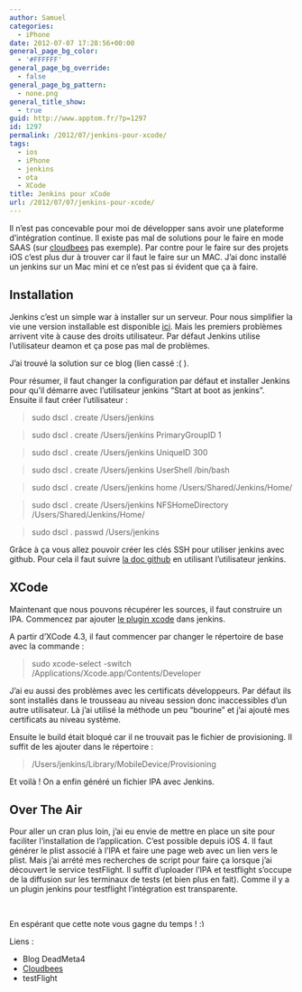 ```yaml
---
author: Samuel
categories:
  - iPhone
date: 2012-07-07 17:28:56+00:00
general_page_bg_color:
  - '#FFFFFF'
general_page_bg_override:
  - false
general_page_bg_pattern:
  - none.png
general_title_show:
  - true
guid: http://www.apptom.fr/?p=1297
id: 1297
permalink: /2012/07/jenkins-pour-xcode/
tags:
  - ios
  - iPhone
  - jenkins
  - ota
  - XCode
title: Jenkins pour xCode
url: /2012/07/07/jenkins-pour-xcode/
---
```


Il n&#8217;est pas concevable pour moi de développer sans avoir une plateforme d&#8217;intégration continue. Il existe pas mal de solutions pour le faire en mode SAAS (sur <a title="Cloudbees" href="http://www.cloudbees.com/" target="_blank">cloudbees</a> pas exemple). Par contre pour le faire sur des projets iOS c&#8217;est plus dur à trouver car il faut le faire sur un MAC. J&#8217;ai donc installé un jenkins sur un Mac mini et ce n&#8217;est pas si évident que ça à faire.

## Installation

Jenkins c&#8217;est un simple war à installer sur un serveur. Pour nous simplifier la vie une version installable est disponible <a title="Jenkins installation" href="http://jenkins-ci.org/content/thank-you-downloading-os-x-installer" target="_blank">ici</a>. Mais les premiers problèmes arrivent vite à cause des droits utilisateur. Par défaut Jenkins utilise l&#8217;utilisateur deamon et ça pose pas mal de problèmes.

J&#8217;ai trouvé la solution sur ce blog (lien cassé :( ).

Pour résumer, il faut changer la configuration par défaut et installer Jenkins pour qu&#8217;il démarre avec l&#8217;utilisateur jenkins &#8220;Start at boot as jenkins&#8221;. Ensuite il faut créer l&#8217;utilisateur :

> sudo dscl . create /Users/jenkins
  
> sudo dscl . create /Users/jenkins PrimaryGroupID 1
  
> sudo dscl . create /Users/jenkins UniqueID 300
  
> sudo dscl . create /Users/jenkins UserShell /bin/bash
  
> sudo dscl . create /Users/jenkins home /Users/Shared/Jenkins/Home/
  
> sudo dscl . create /Users/jenkins NFSHomeDirectory /Users/Shared/Jenkins/Home/
  
> sudo dscl . passwd /Users/jenkins

Grâce à ça vous allez pouvoir créer les clés SSH pour utiliser jenkins avec github. Pour cela il faut suivre <a href="https://help.github.com/articles/generating-ssh-keys" target="_blank">la doc github</a> en utilisant l&#8217;utilisateur jenkins.

## XCode

Maintenant que nous pouvons récupérer les sources, il faut construire un IPA. Commencez par ajouter <a href="https://wiki.jenkins-ci.org/display/JENKINS/Xcode+Plugin" target="_blank">le plugin xcode</a> dans jenkins.

A partir d&#8217;XCode 4.3, il faut commencer par changer le répertoire de base avec la commande :

> sudo xcode-select -switch /Applications/Xcode.app/Contents/Developer

J&#8217;ai eu aussi des problèmes avec les certificats développeurs. Par défaut ils sont installés dans le trousseau au niveau session donc inaccessibles d&#8217;un autre utilisateur. Là j&#8217;ai utilisé la méthode un peu &#8220;bourine&#8221; et j&#8217;ai ajouté mes certificats au niveau système.

Ensuite le build était bloqué car il ne trouvait pas le fichier de provisioning. Il suffit de les ajouter dans le répertoire :

> /Users/jenkins/Library/MobileDevice/Provisioning

Et voilà ! On a enfin généré un fichier IPA avec Jenkins.

## Over The Air

Pour aller un cran plus loin, j&#8217;ai eu envie de mettre en place un site pour faciliter l&#8217;installation de l&#8217;application. C&#8217;est possible depuis iOS 4. Il faut générer le plist associé à l&#8217;IPA et faire une page web avec un lien vers le plist. Mais j&#8217;ai arrété mes recherches de script pour faire ça lorsque j&#8217;ai découvert le service testFlight. Il suffit d&#8217;uploader l&#8217;IPA et testflight s&#8217;occupe de la diffusion sur les terminaux de tests (et bien plus en fait). Comme il y a un plugin jenkins pour testflight l&#8217;intégration est transparente.

&nbsp;

En espérant que cette note vous gagne du temps ! <img src="http://www.apptom.fr/wp-includes/images/smilies/simple-smile.png" alt=":)" class="wp-smiley" style="height: 1em; max-height: 1em;" />

Liens :

  * Blog DeadMeta4
  * <a title="Cloudbees" href="http://www.cloudbees.com/" target="_blank">Cloudbees</a>
  * testFlight

&nbsp;